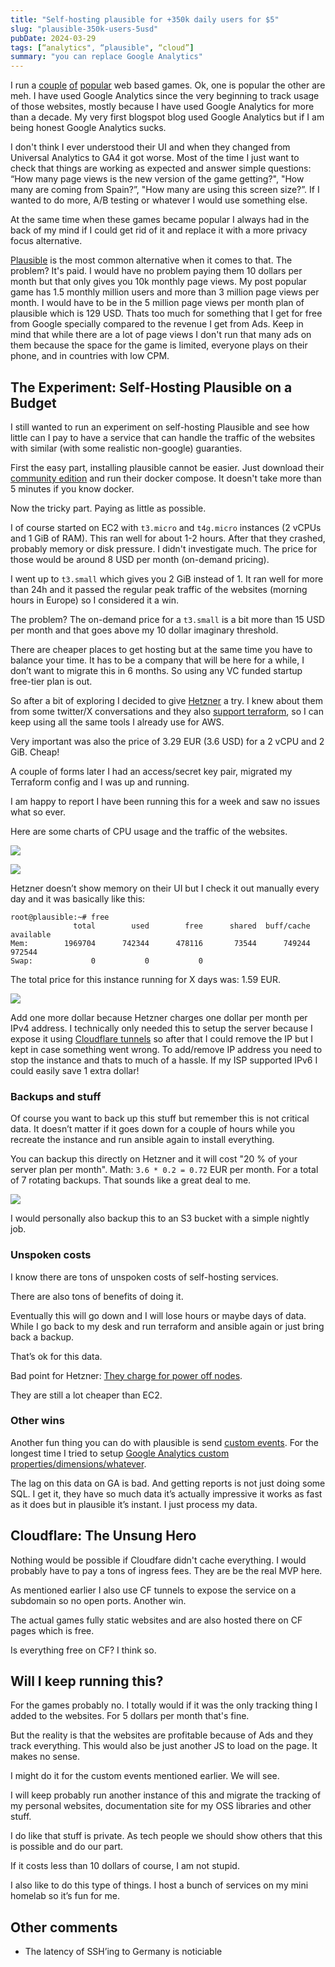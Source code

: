 ```yaml
---
title: "Self-hosting plausible for +350k daily users for $5"
slug: "plausible-350k-users-5usd"
pubDate: 2024-03-29
tags: [“analytics", “plausible", “cloud”]
summary: "you can replace Google Analytics"
---
```


I run a [couple](https://photera.app) [of](http://timeline.games) [popular](https://lapalabradeldia.com) web based games. Ok, one is popular the other are meh.
I have used Google Analytics since the very beginning to track usage of those websites, mostly because I have used Google Analytics for more than a decade.
My very first blogspot blog used Google Analytics but if I am being
honest Google Analytics sucks.

I don't think I ever understood their UI and when they changed from Universal Analytics to GA4 it got worse.
Most of the time I just want to check that things are working as expected
and answer simple questions:
“How many page views is the new version of the game getting?", "How many are coming from Spain?”, "How many are using this screen size?”.
If I wanted to do more, A/B testing or whatever I would use something else.

At the same time when these games became popular I always had in the back of my mind if I could get rid of it and replace it with a more privacy focus alternative.

[Plausible](https://plausible.io/) is the most common alternative when it comes to that.
The problem? It's paid. I would have no problem paying them 10 dollars per month but that only gives you 10k monthly page views.
My post popular game has 1.5 monthly million users and more than 3 million page views per month.
I would have to be in the 5 million page views per month plan of plausible which is 129 USD.
Thats too much for something that I get for free from Google specially compared to the revenue I get from Ads.
Keep in mind that while there are a lot of page views I don't run that many ads on them because the space for the game is limited, everyone plays on their phone, and in countries with low CPM.

## The Experiment: Self-Hosting Plausible on a Budget

I still wanted to run an experiment on self-hosting Plausible
and see how little can I pay to have a service that can handle the traffic of
the websites with similar (with some realistic non-google) guaranties.

First the easy part, installing plausible cannot be easier.
Just download their [community edition](https://github.com/plausible/community-edition/) and run their docker compose. It doesn't take more than 5 minutes if you know docker.

Now the tricky part. Paying as little as possible.

I of course started on EC2 with `t3.micro` and `t4g.micro` instances (2 vCPUs and 1 GiB of RAM).
This ran well for about 1-2 hours. After that they crashed, probably memory or disk pressure.
I didn't investigate much. The price for those would be around 8 USD per month (on-demand pricing).

I went up to `t3.small` which gives you 2 GiB instead of 1. It ran well for more than 24h and it passed the regular peak traffic of the websites (morning hours in Europe) so I considered it a win.

The problem? The on-demand price for a `t3.small` is a bit more than 15 USD per month and that goes above my 10 dollar imaginary threshold.

There are cheaper places to get hosting but at the same time you have to balance your time.
It has to be a company that will be here for a while, I don’t want to migrate this in 6 months. So using any VC funded startup free-tier plan is out.

So after a bit of exploring I decided to give [Hetzner](https://www.hetzner.com/) a try.
I knew about them from some twitter/X conversations and they also
[support terraform](https://registry.terraform.io/providers/hetznercloud/hcloud/latest/docs),
so I can keep using all the same tools I already use for AWS.

Very important was also the price of 3.29 EUR (3.6 USD) for a 2 vCPU and 2 GiB. Cheap!

A couple of forms later I had an access/secret key pair, migrated my Terraform config and I was up and running.

I am happy to report I have been running this for a week and saw no issues what so ever.

Here are some charts of CPU usage and the traffic of the websites.

![](/blog/2024/03/plausible/hz-charts.png)

![](/blog/2024/03/plausible/plausible-charts.png)

Hetzner doesn’t show memory on their UI but I check it out manually every day and it was basically like this:

```plain
root@plausible:~# free
              total        used        free      shared  buff/cache   available
Mem:        1969704      742344      478116       73544      749244      972544
Swap:             0           0           0
```

The total price for this instance running for X days was: 1.59 EUR.

![](/blog/2024/03/plausible/hz-price.png)

Add one more dollar because Hetzner charges one dollar per month per IPv4 address.
I technically only needed this to setup the server because I expose it using
[Cloudflare tunnels](https://developers.cloudflare.com/cloudflare-one/connections/connect-networks/) so after that I could remove the IP but I kept in case something went wrong. To add/remove IP address you need to stop the instance and thats to much of a hassle.
If my ISP supported IPv6 I could easily save 1 extra dollar!

### Backups and stuff

Of course you want to back up this stuff but remember this
is not critical data. It doesn’t matter if it goes down for a couple of hours
while you recreate the instance and run ansible again to install everything.

You can backup this directly on Hetzner and it will cost "20 % of your server plan per month".
Math: `3.6 * 0.2 = 0.72` EUR per month. For a total of 7 rotating backups.
That sounds like a great deal to me.

![](/blog/2024/03/plausible/hz-backups.png)

I would personally also backup this to an S3 bucket with a simple nightly job.

### Unspoken costs

I know there are tons of unspoken costs of self-hosting services.

There are also tons of benefits of doing it.

Eventually this will go down and I will lose hours or maybe days of data.
While I go back to my desk and run terraform and ansible again or just bring back a backup.

That’s ok for this data.

Bad point for Hetzner: [They charge for power off nodes](https://docs.hetzner.com/cloud/billing/faq/#how-do-you-bill-your-servers).

They are still a lot cheaper than EC2.

### Other wins

Another fun thing you can do with plausible is send [custom events](https://plausible.io/docs/custom-props/for-custom-events). For the longest time I tried to setup [Google Analytics custom properties/dimensions/whatever](https://support.google.com/analytics/answer/14240153?hl=en).

The lag on this data on GA is bad. And getting reports is not just doing some SQL. I get it, they have so much data it’s actually impressive it works as fast as it does but in plausible it’s instant. I just process my data.

## Cloudflare: The Unsung Hero

Nothing would be possible if Cloudfare didn't cache everything.
I would probably have to pay a tons of ingress fees. They are be the real MVP here.

As mentioned earlier I also use CF tunnels to expose the service on a subdomain so no open ports. Another win.

The actual games fully static websites and are also hosted there on CF pages which is free.

Is everything free on CF? I think so.

## Will I keep running this?

For the games probably no.
I totally would if it was the only tracking thing I added to the websites.
For 5 dollars per month that's fine.

But the reality is that the websites are profitable because of Ads and they track everything. This would also be just another JS to load on the page. It makes no sense.

I might do it for the custom events mentioned earlier. We will see.

I will keep probably run another instance of this and migrate the tracking of my personal websites, documentation site for my OSS libraries and other stuff.

I do like that stuff is private. As tech people we should show others that this is possible and do our part.

If it costs less than 10 dollars of course, I am not stupid.

I also like to do this type of things. I host a bunch of services on my mini homelab so it’s fun for me.

## Other comments

- The latency of SSH’ing to Germany is noticiable
